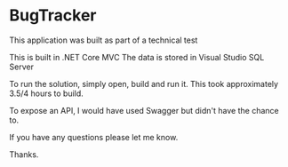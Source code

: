 # BugTracker
This application was built as part of a technical test

This is built in .NET Core MVC
The data is stored in Visual Studio SQL Server

To run the solution, simply open, build and run it.
This took approximately 3.5/4 hours to build.

To expose an API, I would have used Swagger but didn't have the chance to.

If you have any questions please let me know.

Thanks.
